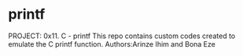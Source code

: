 # printf
PROJECT: 0x11. C - printf
This repo contains custom codes created to emulate the C printf function. 
Authors:Arinze Ihim and Bona Eze
